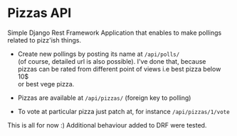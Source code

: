 # Pizzas API 

Simple Django Rest Framework Application that enables to make pollings  
related to pizz'ish things. 

* Create new pollings by posting its name at `/api/polls/`  
  (of course, detailed url is also possible). I've done that, because  
  pizzas can be rated from different point of views i.e best pizza below 10$  
  or best vege pizza.

* Pizzas are available at `/api/pizzas/` (foreign key to polling)

* To vote at particular pizza just patch at, for instance `/api/pizzas/1/vote`

This is all for now :) Additional behaviour added to DRF were tested.
